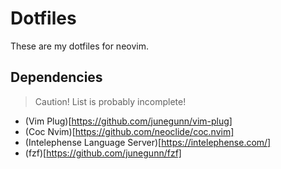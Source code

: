 # Dotfiles

These are my dotfiles for neovim.

## Dependencies

> Caution! List is probably incomplete!

- (Vim Plug)[https://github.com/junegunn/vim-plug]
- (Coc Nvim)[https://github.com/neoclide/coc.nvim]
- (Intelephense Language Server)[https://intelephense.com/]
- (fzf)[https://github.com/junegunn/fzf]
